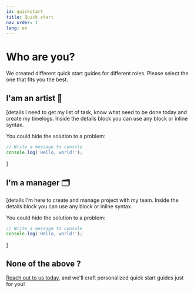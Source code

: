 ```yaml
---
id: quickstart
title: Quick start
nav_order: 1
lang: en
---
```


# Who are you?

We created different quick start guides for different roles. Please select the one that fits you the best.

## I'am an artist 🎨
[details I need to get my list of task, know what need to be done today and create my timelogs.
Inside the details block you can use any block or inline syntax.

You could hide the solution to a problem:
```js
// Write a message to console
console.log('Hello, world!');
```
]

## I'm a manager 🗂️
[details I'm here to create and manage project with my team.
Inside the details block you can use any block or inline syntax.

You could hide the solution to a problem:
```js
// Write a message to console
console.log('Hello, world!');
```
]

## None of the above ?

[Reach out to us today](../contact.md), and we'll craft personalized quick start guides just for you!
